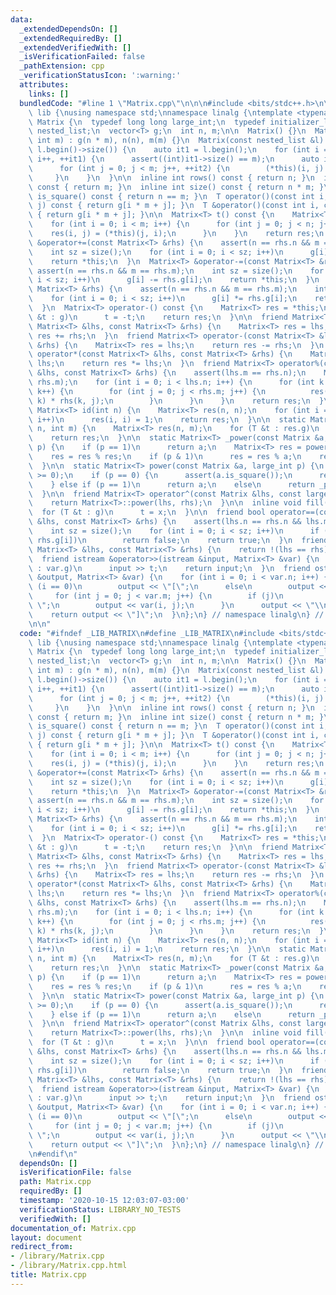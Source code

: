 ```yaml
---
data:
  _extendedDependsOn: []
  _extendedRequiredBy: []
  _extendedVerifiedWith: []
  _isVerificationFailed: false
  _pathExtension: cpp
  _verificationStatusIcon: ':warning:'
  attributes:
    links: []
  bundledCode: "#line 1 \"Matrix.cpp\"\n\n\n#include <bits/stdc++.h>\n\nnamespace\
    \ lib {\nusing namespace std;\nnamespace linalg {\ntemplate <typename T> struct\
    \ Matrix {\n  typedef long long large_int;\n  typedef initializer_list<initializer_list<T>>\
    \ nested_list;\n  vector<T> g;\n  int n, m;\n\n  Matrix() {}\n  Matrix(int n,\
    \ int m) : g(n * m), n(n), m(m) {}\n  Matrix(const nested_list &l) : Matrix(l.size(),\
    \ l.begin()->size()) {\n    auto it1 = l.begin();\n    for (int i = 0; i < n;\
    \ i++, ++it1) {\n      assert((int)it1->size() == m);\n      auto it2 = it1->begin();\n\
    \      for (int j = 0; j < m; j++, ++it2) {\n        (*this)(i, j) = *it2;\n \
    \     }\n    }\n  }\n\n  inline int rows() const { return n; }\n  inline int cols()\
    \ const { return m; }\n  inline int size() const { return n * m; }\n  inline bool\
    \ is_square() const { return n == m; }\n  T operator()(const int i, const int\
    \ j) const { return g[i * m + j]; }\n  T &operator()(const int i, const int j)\
    \ { return g[i * m + j]; }\n\n  Matrix<T> t() const {\n    Matrix<T> res(m, n);\n\
    \    for (int i = 0; i < m; i++) {\n      for (int j = 0; j < n; j++) {\n    \
    \    res(i, j) = (*this)(j, i);\n      }\n    }\n    return res;\n  }\n\n  Matrix<T>\
    \ &operator+=(const Matrix<T> &rhs) {\n    assert(n == rhs.n && m == rhs.m);\n\
    \    int sz = size();\n    for (int i = 0; i < sz; i++)\n      g[i] += rhs.g[i];\n\
    \    return *this;\n  }\n  Matrix<T> &operator-=(const Matrix<T> &rhs) {\n   \
    \ assert(n == rhs.n && m == rhs.m);\n    int sz = size();\n    for (int i = 0;\
    \ i < sz; i++)\n      g[i] -= rhs.g[i];\n    return *this;\n  }\n  Matrix<T> &operator*=(const\
    \ Matrix<T> &rhs) {\n    assert(n == rhs.n && m == rhs.m);\n    int sz = size();\n\
    \    for (int i = 0; i < sz; i++)\n      g[i] *= rhs.g[i];\n    return *this;\n\
    \  }\n  Matrix<T> operator-() const {\n    Matrix<T> res = *this;\n    for (T\
    \ &t : g)\n      t = -t;\n    return res;\n  }\n\n  friend Matrix<T> operator+(const\
    \ Matrix<T> &lhs, const Matrix<T> &rhs) {\n    Matrix<T> res = lhs;\n    return\
    \ res += rhs;\n  }\n  friend Matrix<T> operator-(const Matrix<T> &lhs, const Matrix<T>\
    \ &rhs) {\n    Matrix<T> res = lhs;\n    return res -= rhs;\n  }\n  friend Matrix<T>\
    \ operator*(const Matrix<T> &lhs, const Matrix<T> &rhs) {\n    Matrix<T> res =\
    \ lhs;\n    return res *= lhs;\n  }\n  friend Matrix<T> operator%(const Matrix<T>\
    \ &lhs, const Matrix<T> &rhs) {\n    assert(lhs.m == rhs.n);\n    Matrix<T> res(lhs.n,\
    \ rhs.m);\n    for (int i = 0; i < lhs.n; i++) {\n      for (int k = 0; k < lhs.m;\
    \ k++) {\n        for (int j = 0; j < rhs.m; j++) {\n          res(i, j) += lhs(i,\
    \ k) * rhs(k, j);\n        }\n      }\n    }\n    return res;\n  }\n\n  static\
    \ Matrix<T> id(int n) {\n    Matrix<T> res(n, n);\n    for (int i = 0; i < n;\
    \ i++)\n      res(i, i) = 1;\n    return res;\n  }\n\n  static Matrix<T> ones(int\
    \ n, int m) {\n    Matrix<T> res(n, m);\n    for (T &t : res.g)\n      t = 1;\n\
    \    return res;\n  }\n\n  static Matrix<T> _power(const Matrix &a, large_int\
    \ p) {\n    if (p == 1)\n      return a;\n    Matrix<T> res = power(a, p >> 1);\n\
    \    res = res % res;\n    if (p & 1)\n      res = res % a;\n    return res;\n\
    \  }\n\n  static Matrix<T> power(const Matrix &a, large_int p) {\n    assert(p\
    \ >= 0);\n    if (p == 0) {\n      assert(a.is_square());\n      return Matrix<T>::id(a.n);\n\
    \    } else if (p == 1)\n      return a;\n    else\n      return _power(a, p);\n\
    \  }\n\n  friend Matrix<T> operator^(const Matrix &lhs, const large_int rhs) {\n\
    \    return Matrix<T>::power(lhs, rhs);\n  }\n\n  inline void fill(T x) {\n  \
    \  for (T &t : g)\n      t = x;\n  }\n\n  friend bool operator==(const Matrix<T>\
    \ &lhs, const Matrix<T> &rhs) {\n    assert(lhs.n == rhs.n && lhs.m == rhs.m);\n\
    \    int sz = size();\n    for (int i = 0; i < sz; i++)\n      if (lhs.g[i] !=\
    \ rhs.g[i])\n        return false;\n    return true;\n  }\n  friend bool operator!=(const\
    \ Matrix<T> &lhs, const Matrix<T> &rhs) {\n    return !(lhs == rhs);\n  }\n\n\
    \  friend istream &operator>>(istream &input, Matrix<T> &var) {\n    for (T &t\
    \ : var.g)\n      input >> t;\n    return input;\n  }\n  friend ostream &operator<<(ostream\
    \ &output, Matrix<T> &var) {\n    for (int i = 0; i < var.n; i++) {\n      if\
    \ (i == 0)\n        output << \"[\";\n      else\n        output << \" \";\n \
    \     for (int j = 0; j < var.m; j++) {\n        if (j)\n          output << \"\
    \ \";\n        output << var(i, j);\n      }\n      output << \"\\n\";\n    }\n\
    \    return output << \"]\";\n  }\n};\n} // namespace linalg\n} // namespace lib\n\
    \n\n"
  code: "#ifndef _LIB_MATRIX\n#define _LIB_MATRIX\n#include <bits/stdc++.h>\n\nnamespace\
    \ lib {\nusing namespace std;\nnamespace linalg {\ntemplate <typename T> struct\
    \ Matrix {\n  typedef long long large_int;\n  typedef initializer_list<initializer_list<T>>\
    \ nested_list;\n  vector<T> g;\n  int n, m;\n\n  Matrix() {}\n  Matrix(int n,\
    \ int m) : g(n * m), n(n), m(m) {}\n  Matrix(const nested_list &l) : Matrix(l.size(),\
    \ l.begin()->size()) {\n    auto it1 = l.begin();\n    for (int i = 0; i < n;\
    \ i++, ++it1) {\n      assert((int)it1->size() == m);\n      auto it2 = it1->begin();\n\
    \      for (int j = 0; j < m; j++, ++it2) {\n        (*this)(i, j) = *it2;\n \
    \     }\n    }\n  }\n\n  inline int rows() const { return n; }\n  inline int cols()\
    \ const { return m; }\n  inline int size() const { return n * m; }\n  inline bool\
    \ is_square() const { return n == m; }\n  T operator()(const int i, const int\
    \ j) const { return g[i * m + j]; }\n  T &operator()(const int i, const int j)\
    \ { return g[i * m + j]; }\n\n  Matrix<T> t() const {\n    Matrix<T> res(m, n);\n\
    \    for (int i = 0; i < m; i++) {\n      for (int j = 0; j < n; j++) {\n    \
    \    res(i, j) = (*this)(j, i);\n      }\n    }\n    return res;\n  }\n\n  Matrix<T>\
    \ &operator+=(const Matrix<T> &rhs) {\n    assert(n == rhs.n && m == rhs.m);\n\
    \    int sz = size();\n    for (int i = 0; i < sz; i++)\n      g[i] += rhs.g[i];\n\
    \    return *this;\n  }\n  Matrix<T> &operator-=(const Matrix<T> &rhs) {\n   \
    \ assert(n == rhs.n && m == rhs.m);\n    int sz = size();\n    for (int i = 0;\
    \ i < sz; i++)\n      g[i] -= rhs.g[i];\n    return *this;\n  }\n  Matrix<T> &operator*=(const\
    \ Matrix<T> &rhs) {\n    assert(n == rhs.n && m == rhs.m);\n    int sz = size();\n\
    \    for (int i = 0; i < sz; i++)\n      g[i] *= rhs.g[i];\n    return *this;\n\
    \  }\n  Matrix<T> operator-() const {\n    Matrix<T> res = *this;\n    for (T\
    \ &t : g)\n      t = -t;\n    return res;\n  }\n\n  friend Matrix<T> operator+(const\
    \ Matrix<T> &lhs, const Matrix<T> &rhs) {\n    Matrix<T> res = lhs;\n    return\
    \ res += rhs;\n  }\n  friend Matrix<T> operator-(const Matrix<T> &lhs, const Matrix<T>\
    \ &rhs) {\n    Matrix<T> res = lhs;\n    return res -= rhs;\n  }\n  friend Matrix<T>\
    \ operator*(const Matrix<T> &lhs, const Matrix<T> &rhs) {\n    Matrix<T> res =\
    \ lhs;\n    return res *= lhs;\n  }\n  friend Matrix<T> operator%(const Matrix<T>\
    \ &lhs, const Matrix<T> &rhs) {\n    assert(lhs.m == rhs.n);\n    Matrix<T> res(lhs.n,\
    \ rhs.m);\n    for (int i = 0; i < lhs.n; i++) {\n      for (int k = 0; k < lhs.m;\
    \ k++) {\n        for (int j = 0; j < rhs.m; j++) {\n          res(i, j) += lhs(i,\
    \ k) * rhs(k, j);\n        }\n      }\n    }\n    return res;\n  }\n\n  static\
    \ Matrix<T> id(int n) {\n    Matrix<T> res(n, n);\n    for (int i = 0; i < n;\
    \ i++)\n      res(i, i) = 1;\n    return res;\n  }\n\n  static Matrix<T> ones(int\
    \ n, int m) {\n    Matrix<T> res(n, m);\n    for (T &t : res.g)\n      t = 1;\n\
    \    return res;\n  }\n\n  static Matrix<T> _power(const Matrix &a, large_int\
    \ p) {\n    if (p == 1)\n      return a;\n    Matrix<T> res = power(a, p >> 1);\n\
    \    res = res % res;\n    if (p & 1)\n      res = res % a;\n    return res;\n\
    \  }\n\n  static Matrix<T> power(const Matrix &a, large_int p) {\n    assert(p\
    \ >= 0);\n    if (p == 0) {\n      assert(a.is_square());\n      return Matrix<T>::id(a.n);\n\
    \    } else if (p == 1)\n      return a;\n    else\n      return _power(a, p);\n\
    \  }\n\n  friend Matrix<T> operator^(const Matrix &lhs, const large_int rhs) {\n\
    \    return Matrix<T>::power(lhs, rhs);\n  }\n\n  inline void fill(T x) {\n  \
    \  for (T &t : g)\n      t = x;\n  }\n\n  friend bool operator==(const Matrix<T>\
    \ &lhs, const Matrix<T> &rhs) {\n    assert(lhs.n == rhs.n && lhs.m == rhs.m);\n\
    \    int sz = size();\n    for (int i = 0; i < sz; i++)\n      if (lhs.g[i] !=\
    \ rhs.g[i])\n        return false;\n    return true;\n  }\n  friend bool operator!=(const\
    \ Matrix<T> &lhs, const Matrix<T> &rhs) {\n    return !(lhs == rhs);\n  }\n\n\
    \  friend istream &operator>>(istream &input, Matrix<T> &var) {\n    for (T &t\
    \ : var.g)\n      input >> t;\n    return input;\n  }\n  friend ostream &operator<<(ostream\
    \ &output, Matrix<T> &var) {\n    for (int i = 0; i < var.n; i++) {\n      if\
    \ (i == 0)\n        output << \"[\";\n      else\n        output << \" \";\n \
    \     for (int j = 0; j < var.m; j++) {\n        if (j)\n          output << \"\
    \ \";\n        output << var(i, j);\n      }\n      output << \"\\n\";\n    }\n\
    \    return output << \"]\";\n  }\n};\n} // namespace linalg\n} // namespace lib\n\
    \n#endif\n"
  dependsOn: []
  isVerificationFile: false
  path: Matrix.cpp
  requiredBy: []
  timestamp: '2020-10-15 12:03:07-03:00'
  verificationStatus: LIBRARY_NO_TESTS
  verifiedWith: []
documentation_of: Matrix.cpp
layout: document
redirect_from:
- /library/Matrix.cpp
- /library/Matrix.cpp.html
title: Matrix.cpp
---
```

